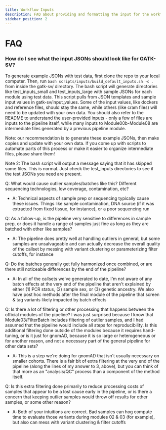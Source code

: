 ```yaml
---
title: Workflow Inputs
description: FAQ about providing and formatting the input for the workflow
sidebar_position: 2
---
```


# FAQ

### How do I see what the input JSONs should look like for GATK-SV?

To generate example JSONs with test data, first clone the repo to 
your local computer. Then, run `bash scripts/inputs/build_default_inputs.sh -d .`
from inside the gatk-sv/ directory. The bash script will generate directories 
like test_inputs_small and test_inputs_large with sample JSONs for each module 
using test data. This script pulls from JSON templates and sample input values 
in gatk-sv/input_values. Some of the input values, like dockers and reference 
files, should stay the same, while others (like cram files) will need to be 
updated with your own data. You should also refer to the README to understand 
the user-provided inputs - only a few of files are inputs to the pipeline itself, 
while many inputs to Module00b-Module08 are intermediate files generated by a 
previous pipeline module.

Note: our recommendation is to generate these example JSONs, then make copies 
and update with your own data. If you come up with scripts to automate parts 
of this process or make it easier to organize intermediate files, please share them!

Note 2: The bash script will output a message saying that it has skipped some files. 
This is normal. Just check the test_inputs directories to see if the test JSONs you need are present.


Q: What would cause outlier samples/batches like this? Different 
sequencing technologies, low coverage, contamination, etc?

- A: Technical aspects of sample prep or sequencing typically cause these issues. 
  Things like sample contamination, DNA source (if it was extracted from 
  fixed tissue, for instance), or a poor sequencing run

Q: As a follow-up, is the pipeline very sensitive to differences in sample prep, 
or does it handle a range of samples just fine as long as they are batched with other like samples?

- A: The pipeline does pretty well at handling outliers in general, 
  but some samples are unsalvageable and can actually decrease the overall 
  quality of the callset by messing with variant clustering or 
  parameterizing filter cutoffs, for instance

Q: Do the batches generally get fully harmonized once combined, 
or are there still noticeable differences by the end of the pipeline?

- A: In all of the callsets we've generated to date, I'm not aware of any 
  batch effects at the very end of the pipeline that aren't explained by 
  either (1) PCR status, (2) sample sex, or (3) genetic ancestry. 
  We also have post hoc methods after the final module of the pipeline 
  that screen & tag variants likely impacted by batch effects

Q: Is there a lot of filtering or other processing that happens between 
the official modules of the pipeline? I was just surprised because 
I know that Module03/FilterBatch includes filtering of outlier samples, 
and I had assumed that the pipeline would include all steps for 
reproducibility. Is this additional filtering done outside of the 
modules because it requires hand-tuning, or is it just for gnomAD, 
because it is so large or heterogeneous or for another reason, 
and not a necessary part of the general pipeline for other data sets?

- A: This is a step we're doing for gnomAD that isn't usually 
  necessary on smaller cohorts. There is a fair bit of extra 
  filtering at the very end of the pipeline (along the lines 
  of my answer to 3, above), but you can think of that more as 
  an "analysis/QC" process than a component of the method itself.

Q: Is this extra filtering done primarily to reduce processing 
costs of samples that appear to be a lost cause early in the 
pipeline, or is there a concern that keeping outlier samples 
would throw off results for other samples, or some other reason?

- A: Both of your intuitions are correct. Bad samples can hog 
  compute time to evaluate those variants during modules 02 & 03 
  (for example), but also can mess with variant clustering & filter cutoffs
